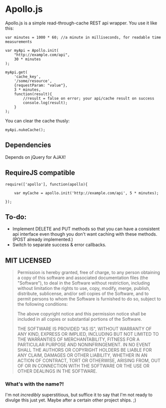 # Apollo.js

Apollo.js is a simple read-through-cache REST api wrapper. You use it like this:

    var minutes = 1000 * 60; //a minute in milliseconds, for readable time measurements

    var myApi = Apollo.init(
		"http://example.com/api",
		30 * minutes
	);

	myApi.get(
		'cache_key',
		'/some/resource',
		{requestParam: "value"},
		3 * minutes,
		function(result){
			//result = false on error; your api/cache result on success
			console.log(result);
		}
	);

You can clear the cache thusly:

	myApi.nukeCache();

## Dependencies

Depends on jQuery for AJAX!

## RequireJS compatible

	require(['apollo'], function(apollo){

		var myCache = apollo.init('http://example.com/api', 5 * minutes);

	});

## To-do:

* Implement DELETE and PUT methods so that you can have a consistent api interface even though you don't want caching with these methods. (POST already implemented.)
* Switch to separate success & error callbacks.

## MIT LICENSED

>Permission is hereby granted, free of charge, to any person obtaining a copy of this software and associated documentation files (the "Software"), to deal in the Software without restriction, including without limitation the rights to use, copy, modify, merge, publish, distribute, sublicense, and/or sell copies of the Software, and to permit persons to whom the Software is furnished to do so, subject to the following conditions:
>
>The above copyright notice and this permission notice shall be included in all copies or substantial portions of the Software.
>
>THE SOFTWARE IS PROVIDED "AS IS", WITHOUT WARRANTY OF ANY KIND, EXPRESS OR IMPLIED, INCLUDING BUT NOT LIMITED TO THE WARRANTIES OF MERCHANTABILITY, FITNESS FOR A PARTICULAR PURPOSE AND NONINFRINGEMENT. IN NO EVENT SHALL THE AUTHORS OR COPYRIGHT HOLDERS BE LIABLE FOR ANY CLAIM, DAMAGES OR OTHER LIABILITY, WHETHER IN AN ACTION OF CONTRACT, TORT OR OTHERWISE, ARISING FROM, OUT OF OR IN CONNECTION WITH THE SOFTWARE OR THE USE OR OTHER DEALINGS IN THE SOFTWARE.

### What's with the name?!

I'm not _incredibly_ superstitious, but suffice it to say that I'm not ready to divulge this just yet. Maybe after a certain other project ships. ;)
